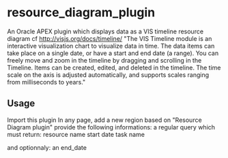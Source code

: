 # resource_diagram_plugin
An Oracle APEX plugin which displays data as a VIS timeline resource diagram
cf http://visjs.org/docs/timeline/
"The VIS Timeline module is an interactive visualization chart to visualize data in time. The data items can take place on a single date, or have a start and end date (a range). You can freely move and zoom in the timeline by dragging and scrolling in the Timeline. Items can be created, edited, and deleted in the timeline. The time scale on the axis is adjusted automatically, and supports scales ranging from milliseconds to years."

## Usage
Import this plugin
In any page, add a new region based on "Resource Diagram plugin"
provide the following informations:
a regular query which must return:
   resource name
   start date
   task name
  
  and optionnaly:
  an end_date
